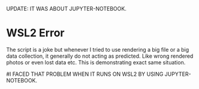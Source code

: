 
UPDATE: IT WAS ABOUT JUPYTER-NOTEBOOK.
# WSL2 Error
The script is a joke but whenever I tried to use rendering a big file or a big data collection, it generally do not acting as predicted. Like wrong rendered photos or even lost data etc. This is demonstrating exact same situation.

#I FACED THAT PROBLEM WHEN IT RUNS ON WSL2 BY USING JUPYTER-NOTEBOOK.
